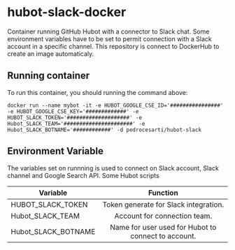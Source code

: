 # hubot-slack-docker
Container running GitHub Hubot with a connector to Slack chat. Some environment variables have to be set to permit connection with a Slack account in a specific channel. This repository is connect to DockerHub to create an image automaticaly.

## Running container
To run this container, you should running the command above:

```shell
docker run --name mybot -it -e HUBOT_GOOGLE_CSE_ID='################' -e HUBOT_GOOGLE_CSE_KEY='#############' -e HUBOT_SLACK_TOKEN='####################' -e Hubot_SLACK_TEAM='######################' -e Hubot_SLACK_BOTNAME='############' -d pedrocesarti/hubot-slack
```

## Environment Variable
The variables set on runnning is used to connect on Slack account, Slack channel and Google Search API. Some Hubot scripts 

| Variable  | Function |
|---------|:--------:|
| HUBOT_SLACK_TOKEN | Token generate for Slack integration. | 
| Hubot_SLACK_TEAM | Account for connection team. | 
| Hubot_SLACK_BOTNAME | Name for user used for Hubot to connect to account. | 


